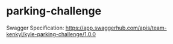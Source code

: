 # parking-challenge

Swagger Specification: https://app.swaggerhub.com/apis/team-kenkyl/kyle-parking-challenge/1.0.0 
